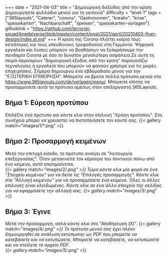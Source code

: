 +++
date = "2021-04-03"
title = "Δημιουργική διέξοδος από την κρίση: Δημιουργήστε φυλλάδια μενού για τη γειτονιά"
difficulty = "level-1"
tags = ["365layouts", "Caterer", "corona", "Gastronomen", "kreativ", "krise", "speisekarten", "Nachbarschaft", "speisen", "speisekarten-vorlagen"]
githublink = "https://github.com/terrorist-squad/knedelverse/blob/master/content/post/2021/april/20210403-flyer-design/index.el.md"
+++
Η κρίση της Corona πλήττει καίρια τους εστιάτορες και τους υπευθύνους τροφοδοσίας στη Γερμανία. Ψηφιακά εργαλεία και λύσεις μπορούν να βοηθήσουν να ξεπεράσουμε την πανδημία Corona με όσο το δυνατόν μεγαλύτερη ασφάλεια.Σε αυτή τη σειρά σεμιναρίων "Δημιουργική έξοδος από την κρίση" παρουσιάζω τεχνολογίες ή εργαλεία που μπορούν να φανούν χρήσιμα για τις μικρές επιχειρήσεις. Σήμερα δημιουργώ ένα εβδομαδιαίο μενού για την "ΕΞΩΤΕΡΙΚΗ ΕΠΙΧΕΙΡΗΣΗ". Μπορείτε να βρείτε πολλά πρότυπα μενού στο https://www.365layouts.com/de/vorlagen/menu/. Μπορείτε επίσης να προσαρμόσετε αυτά τα πρότυπα αμέσως στον επεξεργαστή 365Layouts.
## Βήμα 1: Εύρεση προτύπου
Επιλέξτε ένα πρότυπο και κάντε κλικ στην επιλογή "Χρήση προτύπου". Στη συνέχεια μπορεί να χρειαστεί να πιστοποιήσετε τον εαυτό σας.
{{< gallery match="images/1/*.png" >}}

## Βήμα 2: Προσαρμογή κειμένων
Μετά την επιτυχή είσοδο, το πρότυπο ανοίγει σε "λειτουργία επεξεργασίας".  Όταν μετακινείτε τον κέρσορα του ποντικιού πάνω από ένα κείμενο, αυτό επισημαίνεται.  
{{< gallery match="images/2/*.png" >}}
Τώρα κάντε κλικ μία φορά σε ένα "Στοιχείο κειμένου" για να δείτε τις "Επιλογές προσαρμογής". Κάντε κλικ στο "Αλλαγή κειμένου" για να προσαρμόσετε ένα κείμενο. Όλες οι άλλες επιλογές είναι κλειδωμένες. Κάντε κλικ σε ένα άλλο στοιχείο της σελίδας για να εφαρμόσετε την αλλαγή σας.
{{< gallery match="images/3/*.png" >}}

## Βήμα 3: Έγινε
Μετά την προσαρμογή, απλά κάντε κλικ στο "Αποθήκευση (X)".
{{< gallery match="images/4/*.png" >}}
Το πρότυπο μενού σας έχει πλέον δημιουργηθεί σε ανάλυση εκτύπωσης ως PDF που μπορείτε να κατεβάσετε και να εκτυπώσετε.  Μπορείτε να κατεβάσετε, να εκτυπώσετε και να στείλετε το αρχείο PDF.   
{{< gallery match="images/5/*.png" >}}


